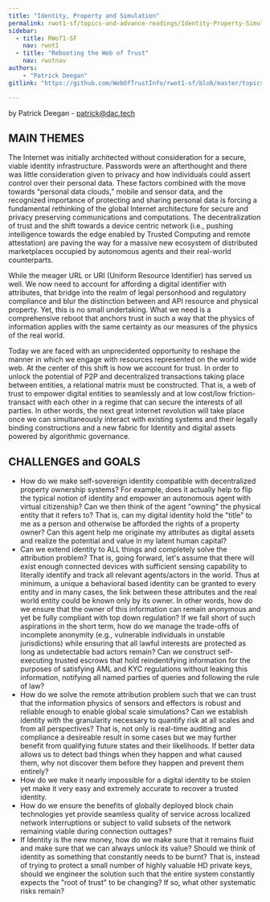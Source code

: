 ```yaml
---
title: "Identity, Property and Simulation"
permalink: rwot1-sf/topics-and-advance-readings/Identity-Property-Simulation/
sidebar:
  - title: RWoT1-SF
    nav: rwot1
  - title: "Rebooting the Web of Trust"
    nav: rwotnav
authors:
	- "Patrick Deegan"
gitlink: "https://github.com/WebOfTrustInfo/rwot1-sf/blob/master/topics-and-advance-readings/Identity-Property-Simulation.md"

---
```



by Patrick Deegan - patrick@dac.tech


MAIN THEMES
-----------

The Internet was initially architected without consideration for a
secure, viable identity infrastructure. Passwords were an afterthought
and there was little consideration given to privacy and how
individuals could assert control over their personal data. These
factors combined with the move towards “personal data clouds,” mobile
and sensor data, and the recognized importance of protecting and
sharing personal data is forcing a fundamental rethinking of the
global Internet architecture for secure and privacy preserving
communications and computations. The decentralization of trust and the
shift towards a device centric network (i.e., pushing intelligence
towards the edge enabled by Trusted Computing and remote attestation)
are paving the way for a massive new ecosystem of distributed
marketplaces occupied by autonomous agents and their real-world
counterparts.

While the meager URL or URI (Uniform Resource Identifier) has served
us well.  We now need to account for affording a digital identifier
with attributes, that bridge into the realm of legal personhood and
regulatory compliance and blur the distinction between and API
resource and physical property. Yet, this is no small
undertaking. What we need is a comprehensive reboot that anchors trust
in such a way that the physics of information applies with the same
certainty as our measures of the physics of the real world.

Today we are faced with an unprecidented opportunity to reshape the
manner in which we engage with resources represented on the world wide
web.  At the center of this shift is how we account for trust.  In
order to unlock the potential of P2P and decentralized transactions
taking place between entities, a relational matrix must be
constructed.  That is, a web of trust to empower digital entities to
seamlessly and at low cost/low friction- transact with each other in a
regime that can secure the interests of all parties.  In other words,
the next great internet revolution will take place once we can
simultaneously interact with existing systems and their legally
binding constructions and a new fabric for Identity and digital assets
powered by algorithmic governance.


CHALLENGES and GOALS
--------------------

* How do we make self-sovereign identity compatible with decentralized
  property ownership systems?  For example, does it actually help to
  flip the typical notion of identity and empower an autonomous agent
  with virtual citizenship?  Can we then think of the agent "owning"
  the physical entity that it refers to?  That is, can my digital
  identity hold the "title" to me as a person and otherwise be
  afforded the rights of a property owner?  Can this agent help me
  originate my attributes as digital assets and realize the potential
  and value in my latent human capital?
* Can we extend identity to ALL things and completely solve the
  attribution problem?  That is, going forward, let's assume that
  there will exist enough connected devices with sufficient sensing
  capability to literally identify and track all relevant
  agents/actors in the world. Thus at minimum, a unique a behavioral
  based identity can be granted to every entity and in many cases, the
  link between these attributes and the real world entity could be
  known only by its owner. In other words, how do we ensure that the
  owner of this information can remain anonymous and yet be fully
  compliant with top down regulation?  If we fall short of such
  aspirations in the short term, how do we manage the trade-offs of
  incomplete anonymity (e.g., vulnerable individuals in unstable
  jurisdictions) while ensuring that all lawful interests are
  protected as long as undetectable bad actors remain?  Can we
  construct self-executing trusted escrows that hold reindentifying
  information for the purposes of satisfying AML and KYC regulations
  without leaking this information, notifying all named parties of
  queries and following the rule of law?
* How do we solve the remote attribution problem such that we can
  trust that the information physics of sensors and effectors is
  robust and reliable enough to enable global scale simulations? Can
  we establish identity with the granularity necessary to quantify
  risk at all scales and from all perspectives?  That is, not only is
  real-time auditing and compliance a desireable result in some cases
  but we may further benefit from qualifying future states and their
  likelihoods. If better data allows us to detect bad things when they
  happen and what caused them, why not discover them before they
  happen and prevent them entirely?
* How do we make it nearly impossible for a digital identity to be
  stolen yet make it very easy and extremely accurate to recover a
  trusted identity.
* How do we ensure the benefits of globally deployed block chain
  technologies yet provide seamless quality of service across
  localized network interruptions or subject to valid subsets of the
  network remaining viable during connection outtages?
* If Identity is the new money, how do we make sure that it remains
  fluid and make sure that we can always unlock its value?  Should we
  think of identity as something that constantly needs to be burnt?
  That is, instead of trying to protect a small number of highly
  valuable HD private keys, should we engineer the solution such that
  the entire system constantly expects the "root of trust" to be
  changing?  If so, what other systematic risks remain?
